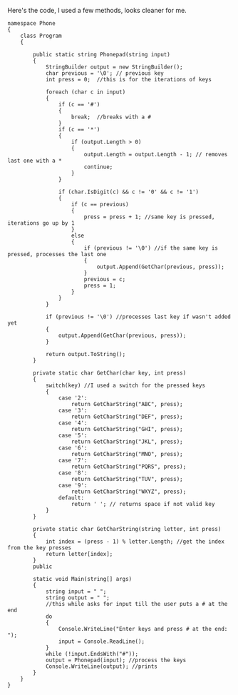 Here's the code, I used a few methods, looks cleaner for me.



    namespace Phone
    {
        class Program
        {
    
            public static string Phonepad(string input)
            {
                StringBuilder output = new StringBuilder();
                char previous = '\0'; // previous key
                int press = 0;  //this is for the iterations of keys
    
                foreach (char c in input)
                {
                    if (c == '#')
                    {
                        break;  //breaks with a #
                    }
                    if (c == '*')
                    {
                        if (output.Length > 0)
                        {
                            output.Length = output.Length - 1; // removes last one with a *
                            continue;
                        }
                    }
    
                    if (char.IsDigit(c) && c != '0' && c != '1')
                    {
                        if (c == previous)
                        {
                            press = press + 1; //same key is pressed, iterations go up by 1
                        }
                        else
                        {
                            if (previous != '\0') //if the same key is pressed, processes the last one
                            {
                                output.Append(GetChar(previous, press));
                            }
                            previous = c;
                            press = 1;
                        }
                    }
                }
    
                if (previous != '\0') //processes last key if wasn't added yet
                {
                    output.Append(GetChar(previous, press));
                }
    
                return output.ToString();
            }
    
            private static char GetChar(char key, int press)
            {
                switch(key) //I used a switch for the pressed keys
                {
                    case '2':
                        return GetCharString("ABC", press);
                    case '3':
                        return GetCharString("DEF", press);
                    case '4':
                        return GetCharString("GHI", press);
                    case '5':
                        return GetCharString("JKL", press);
                    case '6':
                        return GetCharString("MNO", press);
                    case '7':
                        return GetCharString("PQRS", press);
                    case '8':
                        return GetCharString("TUV", press);
                    case '9':
                        return GetCharString("WXYZ", press);
                    default:
                        return ' '; // returns space if not valid key
                }
            }
    
            private static char GetCharString(string letter, int press)
            {
                int index = (press - 1) % letter.Length; //get the index from the key presses
                return letter[index];
            }
            public
    
            static void Main(string[] args)
            {
                string input = " ";
                string output = " ";
                //this while asks for input till the user puts a # at the end
                do
                {
                    Console.WriteLine("Enter keys and press # at the end: ");
                    input = Console.ReadLine();
                }
                while (!input.EndsWith("#"));
                output = Phonepad(input); //process the keys
                Console.WriteLine(output); //prints
            }
        }
    }
